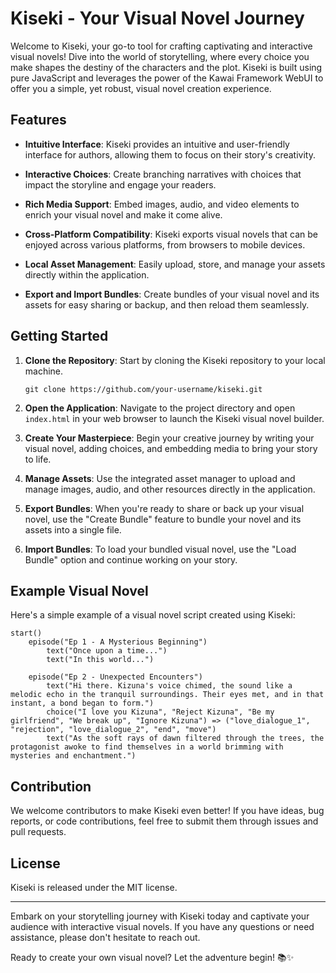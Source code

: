 # Kiseki - Your Visual Novel Journey

Welcome to Kiseki, your go-to tool for crafting captivating and interactive visual novels! Dive into the world of storytelling, where every choice you make shapes the destiny of the characters and the plot. Kiseki is built using pure JavaScript and leverages the power of the Kawai Framework WebUI to offer you a simple, yet robust, visual novel creation experience.

## Features

- **Intuitive Interface**: Kiseki provides an intuitive and user-friendly interface for authors, allowing them to focus on their story's creativity.

- **Interactive Choices**: Create branching narratives with choices that impact the storyline and engage your readers.

- **Rich Media Support**: Embed images, audio, and video elements to enrich your visual novel and make it come alive.

- **Cross-Platform Compatibility**: Kiseki exports visual novels that can be enjoyed across various platforms, from browsers to mobile devices.

- **Local Asset Management**: Easily upload, store, and manage your assets directly within the application.

- **Export and Import Bundles**: Create bundles of your visual novel and its assets for easy sharing or backup, and then reload them seamlessly.

## Getting Started

1. **Clone the Repository**: Start by cloning the Kiseki repository to your local machine.

    ```
    git clone https://github.com/your-username/kiseki.git
    ```

2. **Open the Application**: Navigate to the project directory and open `index.html` in your web browser to launch the Kiseki visual novel builder.

3. **Create Your Masterpiece**: Begin your creative journey by writing your visual novel, adding choices, and embedding media to bring your story to life.

4. **Manage Assets**: Use the integrated asset manager to upload and manage images, audio, and other resources directly in the application.

5. **Export Bundles**: When you're ready to share or back up your visual novel, use the "Create Bundle" feature to bundle your novel and its assets into a single file.

6. **Import Bundles**: To load your bundled visual novel, use the "Load Bundle" option and continue working on your story.

## Example Visual Novel

Here's a simple example of a visual novel script created using Kiseki:

```
start()
    episode("Ep 1 - A Mysterious Beginning")
        text("Once upon a time...")
        text("In this world...")

    episode("Ep 2 - Unexpected Encounters")
        text("Hi there. Kizuna's voice chimed, the sound like a melodic echo in the tranquil surroundings. Their eyes met, and in that instant, a bond began to form.")
        choice("I love you Kizuna", "Reject Kizuna", "Be my girlfriend", "We break up", "Ignore Kizuna") => ("love_dialogue_1", "rejection", "love_dialogue_2", "end", "move")
        text("As the soft rays of dawn filtered through the trees, the protagonist awoke to find themselves in a world brimming with mysteries and enchantment.")
```

## Contribution

We welcome contributors to make Kiseki even better! If you have ideas, bug reports, or code contributions, feel free to submit them through issues and pull requests.

## License

Kiseki is released under the MIT license.

---

Embark on your storytelling journey with Kiseki today and captivate your audience with interactive visual novels. If you have any questions or need assistance, please don't hesitate to reach out.

Ready to create your own visual novel? Let the adventure begin! 📚✨